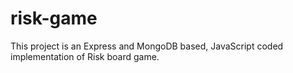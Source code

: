 # risk-game

This project is an Express and MongoDB based, JavaScript coded implementation of Risk board game. 
